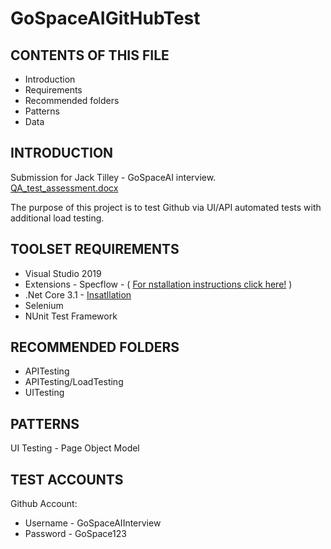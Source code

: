 # GoSpaceAIGitHubTest

CONTENTS OF THIS FILE
---------------------

 * Introduction
 * Requirements
 * Recommended folders
 * Patterns
 * Data
 
 
 INTRODUCTION
------------
Submission for Jack Tilley - GoSpaceAI interview.
[QA_test_assessment.docx](https://github.com/JackTilleyCode/GoSpaceAIGitHubTest/files/6395131/QA_test_assessment.docx)

The purpose of this project is to test Github via UI/API automated tests with additional load testing.
   
TOOLSET REQUIREMENTS
------------
 * Visual Studio 2019
 * Extensions - Specflow - ( [For nstallation instructions click here!](https://docs.specflow.org/projects/specflow/en/latest/Installation/Installation.html) )
 * .Net Core 3.1 - [Insatllation](https://dotnet.microsoft.com/download/dotnet/3.1)
 * Selenium
 * NUnit Test Framework

RECOMMENDED FOLDERS
-------------------
 * APITesting
 * APITesting/LoadTesting
 * UITesting

PATTERNS
-------------------
UI Testing - Page Object Model

TEST ACCOUNTS
-------------------
Github Account:
* Username - GoSpaceAIInterview
* Password - GoSpace123
